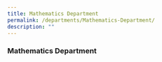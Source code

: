 ```yaml
---
title: Mathematics Department
permalink: /departments/Mathematics-Department/
description: ""
---
```

### **Mathematics Department**
